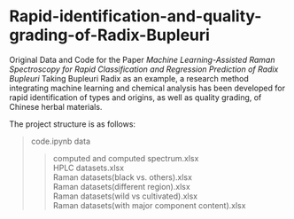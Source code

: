 # Rapid-identification-and-quality-grading-of-Radix-Bupleuri
Original Data and Code for the Paper _Machine Learning-Assisted Raman Spectroscopy for Rapid Classification and Regression Prediction of Radix Bupleuri_
Taking Bupleuri Radix as an example, a research method integrating machine learning and chemical analysis has been developed for rapid identification of types and origins, as well as quality grading, of Chinese herbal materials.

The project structure is as follows:
>code.ipynb
>data
>>computed and computed spectrum.xlsx<br/>
>>HPLC datasets.xlsx<br/>
>>Raman datasets(black vs. others).xlsx<br/>
>>Raman datasets(different region).xlsx<br/>
>>Raman datasets(wild vs cultivated).xlsx<br/>
>>Raman datasets(with major component content).xlsx
